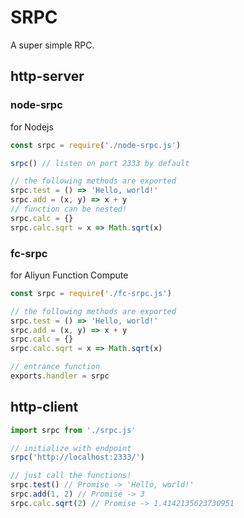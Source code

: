 # SRPC

A super simple RPC.

## http-server

### node-srpc

for Nodejs

```js
const srpc = require('./node-srpc.js')

srpc() // listen on port 2333 by default

// the following methods are exported
srpc.test = () => 'Hello, world!'
srpc.add = (x, y) => x + y
// function can be nested!
srpc.calc = {}
srpc.calc.sqrt = x => Math.sqrt(x)
```

### fc-srpc

for Aliyun Function Compute

```js
const srpc = require('./fc-srpc.js')

// the following methods are exported
srpc.test = () => 'Hello, world!'
srpc.add = (x, y) => x + y
srpc.calc = {}
srpc.calc.sqrt = x => Math.sqrt(x)

// entrance function
exports.handler = srpc
```

## http-client

```js
import srpc from './srpc.js'

// initialize with endpoint
srpc('http://localhost:2333/')

// just call the functions!
srpc.test() // Promise -> 'Hello, world!'
srpc.add(1, 2) // Promise -> 3
srpc.calc.sqrt(2) // Promise -> 1.4142135623730951
```